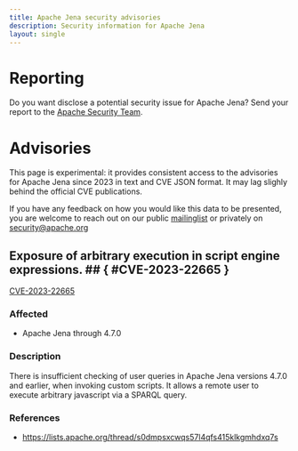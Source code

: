 ```yaml
---
title: Apache Jena security advisories
description: Security information for Apache Jena
layout: single
---
```


# Reporting

Do you want disclose a potential security issue for Apache Jena? Send your report to the  [Apache Security Team](mailto:security@apache.org).

# Advisories

This page is experimental: it provides consistent access to the advisories for Apache Jena since 2023 in text and CVE JSON format. It may lag slighly behind the official CVE publications. 

If you have any feedback on how you would like this data to be presented, you are welcome to reach out on our public [mailinglist](/mailinglist) or privately on [security@apache.org](mailto:security@apache.org)

## Exposure of arbitrary execution in script engine expressions. ## { #CVE-2023-22665 }

[CVE-2023-22665](./CVE-2023-22665.cve.json)

### Affected

* Apache Jena through 4.7.0


### Description

There is insufficient checking of user queries in Apache Jena versions 4.7.0 and earlier, when invoking custom scripts. It allows a remote user to execute arbitrary javascript via a SPARQL query.

### References
* https://lists.apache.org/thread/s0dmpsxcwqs57l4qfs415klkgmhdxq7s
